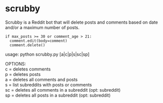# scrubby

Scrubby is a Reddit bot that will delete posts and comments  based on date and/or a maximum number of posts. 

    if max_posts >= 30 or comment_age > 21:
      comment.edit(body=comment)
      comment.delete()  

usage: python scrubby.py [a|c|p|s|sc|sp]
    
OPTIONS:  
 c  = deletes comments  
 p  = deletes posts  
 a  = deletes all comments and posts  
 s  = list subreddits with posts or comments  
 sc = deletes all comments in a subreddit (opt: subreddit)  
 sp = deletes all posts in a subreddit    (opt: subreddit)  
 
